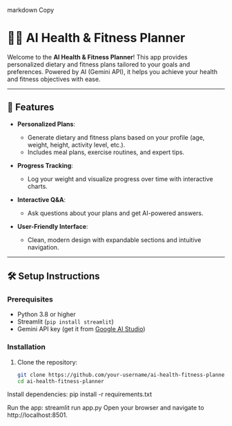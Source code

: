 markdown
Copy
# 🏋️‍♂️ AI Health & Fitness Planner

Welcome to the **AI Health & Fitness Planner**! This app provides personalized dietary and fitness plans tailored to your goals and preferences. Powered by AI (Gemini API), it helps you achieve your health and fitness objectives with ease.

---

## 🚀 Features

- **Personalized Plans**:
  - Generate dietary and fitness plans based on your profile (age, weight, height, activity level, etc.).
  - Includes meal plans, exercise routines, and expert tips.

- **Progress Tracking**:
  - Log your weight and visualize progress over time with interactive charts.

- **Interactive Q&A**:
  - Ask questions about your plans and get AI-powered answers.

- **User-Friendly Interface**:
  - Clean, modern design with expandable sections and intuitive navigation.

---

## 🛠️ Setup Instructions

### Prerequisites
- Python 3.8 or higher
- Streamlit (`pip install streamlit`)
- Gemini API key (get it from [Google AI Studio](https://aistudio.google.com/apikey))

### Installation
1. Clone the repository:
   ```bash
   git clone https://github.com/your-username/ai-health-fitness-planner.git
   cd ai-health-fitness-planner
Install dependencies:
pip install -r requirements.txt

Run the app: 
streamlit run app.py
Open your browser and navigate to http://localhost:8501.
